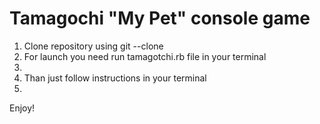 <h1>Tamagochi "My Pet" console game</h1>
<ol><li>Clone repository using git --clone</li>
<li>For launch you need run tamagotchi.rb file in your terminal<li>
<li>Than just follow instructions in your terminal<li>
</ol>
<p>Enjoy!</p>
